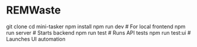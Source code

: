 # REMWaste
git clone <repo-url>
cd mini-tasker
npm install
npm run dev          # For local frontend
npm run server       # Starts backend
npm run test         # Runs API tests
npm run test:ui      # Launches UI automation
